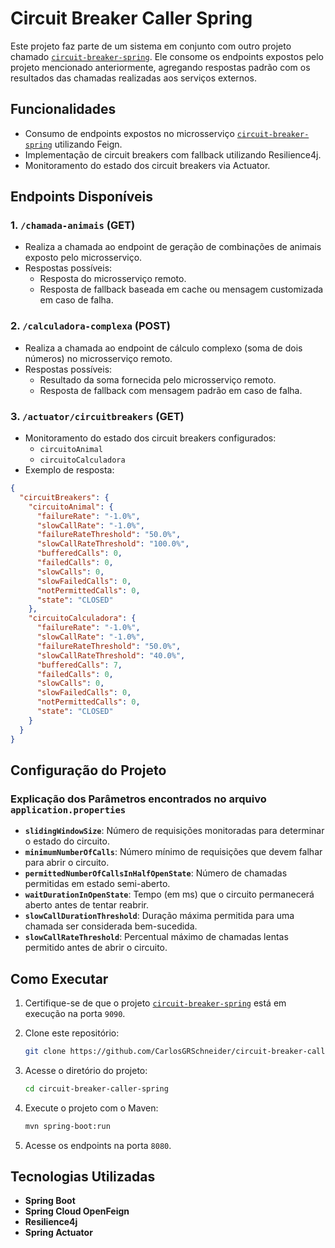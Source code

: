 # Circuit Breaker Caller Spring

Este projeto faz parte de um sistema em conjunto com outro projeto chamado [`circuit-breaker-spring`](https://github.com/CarlosGRSchneider/circuit-breaker-spring). Ele consome os endpoints expostos pelo projeto mencionado anteriormente, agregando respostas padrão com os resultados das chamadas realizadas aos serviços externos.

## Funcionalidades

- Consumo de endpoints expostos no microsserviço [`circuit-breaker-spring`](https://github.com/CarlosGRSchneider/circuit-breaker-spring) utilizando Feign.
- Implementação de circuit breakers com fallback utilizando Resilience4j.
- Monitoramento do estado dos circuit breakers via Actuator.

## Endpoints Disponíveis

### 1. `/chamada-animais` (GET)
- Realiza a chamada ao endpoint de geração de combinações de animais exposto pelo microsserviço.
- Respostas possíveis:
  - Resposta do microsserviço remoto.
  - Resposta de fallback baseada em cache ou mensagem customizada em caso de falha.

### 2. `/calculadora-complexa` (POST)
- Realiza a chamada ao endpoint de cálculo complexo (soma de dois números) no microsserviço remoto.
- Respostas possíveis:
  - Resultado da soma fornecida pelo microsserviço remoto.
  - Resposta de fallback com mensagem padrão em caso de falha.

### 3. `/actuator/circuitbreakers` (GET)
- Monitoramento do estado dos circuit breakers configurados:
  - `circuitoAnimal`
  - `circuitoCalculadora`
- Exemplo de resposta:

```json
{
  "circuitBreakers": {
    "circuitoAnimal": {
      "failureRate": "-1.0%",
      "slowCallRate": "-1.0%",
      "failureRateThreshold": "50.0%",
      "slowCallRateThreshold": "100.0%",
      "bufferedCalls": 0,
      "failedCalls": 0,
      "slowCalls": 0,
      "slowFailedCalls": 0,
      "notPermittedCalls": 0,
      "state": "CLOSED"
    },
    "circuitoCalculadora": {
      "failureRate": "-1.0%",
      "slowCallRate": "-1.0%",
      "failureRateThreshold": "50.0%",
      "slowCallRateThreshold": "40.0%",
      "bufferedCalls": 7,
      "failedCalls": 0,
      "slowCalls": 0,
      "slowFailedCalls": 0,
      "notPermittedCalls": 0,
      "state": "CLOSED"
    }
  }
}
```

## Configuração do Projeto

### Explicação dos Parâmetros encontrados no arquivo `application.properties`
- **`slidingWindowSize`**: Número de requisições monitoradas para determinar o estado do circuito.
- **`minimumNumberOfCalls`**: Número mínimo de requisições que devem falhar para abrir o circuito.
- **`permittedNumberOfCallsInHalfOpenState`**: Número de chamadas permitidas em estado semi-aberto.
- **`waitDurationInOpenState`**: Tempo (em ms) que o circuito permanecerá aberto antes de tentar reabrir.
- **`slowCallDurationThreshold`**: Duração máxima permitida para uma chamada ser considerada bem-sucedida.
- **`slowCallRateThreshold`**: Percentual máximo de chamadas lentas permitido antes de abrir o circuito.

## Como Executar

1. Certifique-se de que o projeto [`circuit-breaker-spring`](https://github.com/CarlosGRSchneider/circuit-breaker-spring) está em execução na porta `9090`.
2. Clone este repositório:

   ```bash
   git clone https://github.com/CarlosGRSchneider/circuit-breaker-caller-spring.git
   ```

3. Acesse o diretório do projeto:

   ```bash
   cd circuit-breaker-caller-spring
   ```

4. Execute o projeto com o Maven:

   ```bash
   mvn spring-boot:run
   ```

5. Acesse os endpoints na porta `8080`.

## Tecnologias Utilizadas
- **Spring Boot**
- **Spring Cloud OpenFeign**
- **Resilience4j**
- **Spring Actuator**

